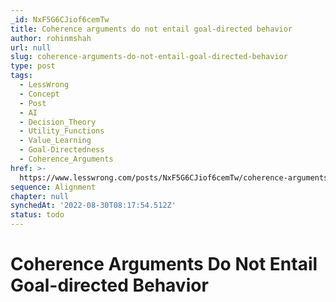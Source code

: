 ```yaml
---
_id: NxF5G6CJiof6cemTw
title: Coherence arguments do not entail goal-directed behavior
author: rohinmshah
url: null
slug: coherence-arguments-do-not-entail-goal-directed-behavior
type: post
tags:
  - LessWrong
  - Concept
  - Post
  - AI
  - Decision_Theory
  - Utility_Functions
  - Value_Learning
  - Goal-Directedness
  - Coherence_Arguments
href: >-
  https://www.lesswrong.com/posts/NxF5G6CJiof6cemTw/coherence-arguments-do-not-entail-goal-directed-behavior
sequence: Alignment
chapter: null
synchedAt: '2022-08-30T08:17:54.512Z'
status: todo
---
```


# Coherence Arguments Do Not Entail Goal-directed Behavior
